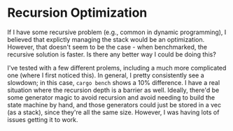 # Recursion Optimization

If I have some recursive problem (e.g., common in dynamic programming), I believed that explictly managing the stack would be an optimization. However, that doesn't seem to be the case - when benchmarked, the recursive solution is faster. Is there any better way I could be doing this?

I've tested with a few different prolems, including a much more complicated one (where I first noticed this). In general, I pretty consistently see a slowdown; in this case, `cargo bench` shows a 10% difference. I have a real situation where the recursion depth is a barrier as well. Ideally, there'd be some generator magic to avoid recursion and avoid needing to build the state machine by hand, and those generators could just be stored in a vec (as a stack), since they're all the same size. However, I was having lots of issues getting it to work.
